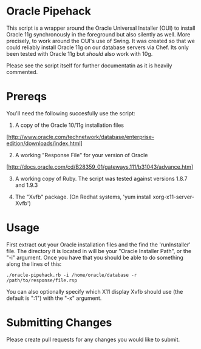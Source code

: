 Oracle Pipehack
===============

This script is a wrapper around the Oracle Universal Installer (OUI) to install Oracle 11g synchronously in the foreground but also silently as well. More precisely, to work around the OUI's use of Swing. It was created so that we could reliably install Oracle 11g on our database servers via Chef. Its only been tested with Oracle 11g but *should* also work with 10g. 

Please see the script itself for further documentatin as it is heavily commented.


Prereqs
=======

You'll need the following succesfully use the script:

1. A copy of the Oracle 10/11g installation files

[http://www.oracle.com/technetwork/database/enterprise-edition/downloads/index.html]

2. A working "Response File" for your version of Oracle

[http://docs.oracle.com/cd/B28359_01/gateways.111/b31043/advance.htm]

3. A working copy of Ruby. The script was tested against versions 1.8.7 and 1.9.3

4. The "Xvfb" package. (On Redhat systems, 'yum install xorg-x11-server-Xvfb')


Usage
=====

First extract out your Oracle installation files and the find the 'runInstaller' file. The directory it is located in will be your "Oracle Installer Path", or the "-i" argument. Once you have that you should be able to do something along the lines of this:

    ./oracle-pipehack.rb -i /home/oracle/database -r /path/to/response/file.rsp

You can also optionally specify which X11 display Xvfb should use (the default is ":1") with the "-x" argument.


Submitting Changes
==================

Please create pull requests for any changes you would like to submit.
